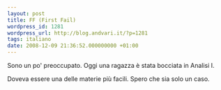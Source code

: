 ```yaml
---
layout: post
title: FF (First Fail)
wordpress_id: 1281
wordpress_url: http://blog.andvari.it/?p=1281
tags: italiano
date: 2008-12-09 21:36:52.000000000 +01:00
---
```

Sono un po' preoccupato. Oggi una ragazza è stata bocciata in Analisi I.

Doveva essere una delle materie più facili. Spero che sia solo un caso.
